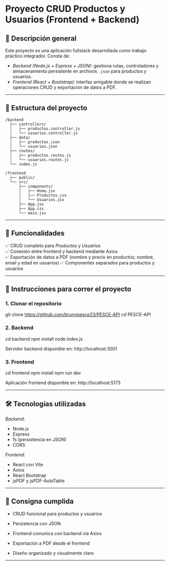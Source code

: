 
# Proyecto CRUD Productos y Usuarios (Frontend + Backend)

## 📌 Descripción general

Este proyecto es una aplicación fullstack desarrollada como trabajo práctico integrador. Consta de:

- *Backend (Node.js + Express + JSON):* gestiona rutas, controladores y almacenamiento persistente en archivos `.json` para productos y usuarios.
- *Frontend (React + Bootstrap):* interfaz amigable donde se realizan operaciones CRUD y exportación de datos a PDF.

---

## 📁 Estructura del proyecto

```
/backend
  ├── controllers/
  │   ├── productos.controller.js
  │   └── usuarios.controller.js
  ├── data/
  │   ├── productos.json
  │   └── usuarios.json
  ├── routes/
  │   ├── productos.routes.js
  │   └── usuarios.routes.js
  └── index.js

/frontend
  ├── public/
  └── src/
      ├── components/
      │   ├── Home.jsx
      │   ├── Productos.jsx
      │   └── Usuarios.jsx
      ├── App.jsx
      ├── App.css
      └── main.jsx
```

---

## 🧩 Funcionalidades

✅ CRUD completo para *Productos* y *Usuarios*  
✅ Conexión entre frontend y backend mediante Axios  
✅ Exportación de datos a PDF (nombre y precio en productos; nombre, email y edad en usuarios)
✅ Componentes separados para productos y usuarios

---

## 🚀 Instrucciones para correr el proyecto

### 1. Clonar el repositorio

git clone https://github.com/brunopesce23/PESCE-API
cd PESCE-API

### 2. Backend

cd backend
npm install
node index.js

Servidor backend disponible en: http://localhost:3001

### 3. Frontend

cd frontend
npm install
npm run dev

Aplicación frontend disponible en: http://localhost:5173

---

## 🛠️ Tecnologías utilizadas

*Backend:*
- Node.js
- Express
- fs (persistencia en JSON)
- CORS

*Frontend:*
- React con Vite
- Axios
- React Bootstrap
- jsPDF y jsPDF-AutoTable

---

## 📝 Consigna cumplida

- CRUD funcional para productos y usuarios
- Persistencia con JSON
- Frontend comunica con backend vía Axios
- Exportación a PDF desde el frontend

- Diseño organizado y visualmente claro

---
